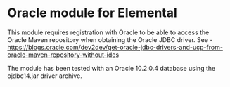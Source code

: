 Oracle module for Elemental
===========================

This module requires registration with Oracle to be able to access
the Oracle Maven repository when obtaining the Oracle JDBC driver.
See - https://blogs.oracle.com/dev2dev/get-oracle-jdbc-drivers-and-ucp-from-oracle-maven-repository-without-ides

The module has been tested with an Oracle 10.2.0.4 database using the
ojdbc14.jar driver archive.